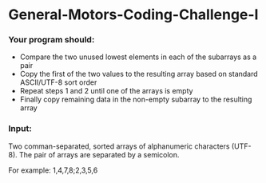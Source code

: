 # General-Motors-Coding-Challenge-I 

### Your program should:

- Compare the two unused lowest elements in each of the subarrays as a pair
- Copy the first of the two values to the resulting array based on standard ASCII/UTF-8 sort order
- Repeat steps 1 and 2 until one of the arrays is empty
- Finally copy remaining data in the non-empty subarray to the resulting array

### Input:

Two comman-separated, sorted arrays of alphanumeric characters (UTF-8). The pair of arrays are separated by a semicolon.

For example: 1,4,7,8;2,3,5,6